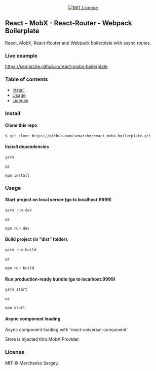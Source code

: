 ﻿<p align="center">
  <a href="http://opensource.org/licenses/MIT"><img alt="MIT License" src="http://seawisphunter.com/minibuffer/api/MIT-License-transparent.png"></a>
</p>

## React - MobX - React-Router - Webpack Boilerplate
React, MobX, React-Router and Webpack boilerplate with async routes.

### Live example
https://semarche.github.io/react-mobx-boilerplate

### Table of contents
* [Install](#install)
* [Usage](#usage)
* [License](#license)

### Install

#### Clone this repo

```
$ git clone https://github.com/semarche/react-mobx-boilerplate.git
```

#### Install dependencies

```
yarn
```
or
```
npm install
```

### Usage

#### Start project on local server (go to localhost:9999)

```
yarn run dev
```
or
```
npm run dev
```

#### Build project (in "dist" folder):

```
yarn run build
```
or
```
npm run build
```

#### Run production-ready bundle (go to localhost:9999)

```
yarn start
```
or
```
npm start
```

#### Async component loading

Async component loading with 'react-universal-component'

Store is injected thru MobX Provider.

### License

MIT © Marchenko Sergey.
